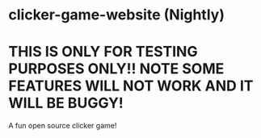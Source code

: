 # clicker-game-website (Nightly)
# THIS IS ONLY FOR TESTING PURPOSES ONLY!! NOTE SOME FEATURES WILL NOT WORK AND IT WILL BE BUGGY!
A fun open source clicker game!
